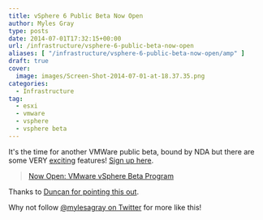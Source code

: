 ```yaml
---
title: vSphere 6 Public Beta Now Open
author: Myles Gray
type: posts
date: 2014-07-01T17:32:15+00:00
url: /infrastructure/vsphere-6-public-beta-now-open
aliases: [ "/infrastructure/vsphere-6-public-beta-now-open/amp" ]
draft: true
cover:
  image: images/Screen-Shot-2014-07-01-at-18.37.35.png
categories:
  - Infrastructure
tag:
  - esxi
  - vmware
  - vsphere
  - vsphere beta
---
```


It's the time for another VMWare public beta, bound by NDA but there are some VERY [exciting][1] features! [Sign up here][2].

> [Now Open: VMware vSphere Beta Program](https://blogs.vmware.com/vsphere/2014/06/now-open-vmware-vsphere-beta-program.html)

Thanks to [Duncan for pointing this out][3].

Why not follow [@mylesagray on Twitter][4] for more like this!

 [1]: https://blogs.vmware.com/vsphere/2014/06/virtual-volumes-public-beta.html
 [2]: https://communities.vmware.com/community/vmtn/vsphere-beta
 [3]: http://www.yellow-bricks.com/2014/07/01/public-vsphere-beta-sign-provide-feedback-now/
 [4]: https://twitter.com/mylesagray
